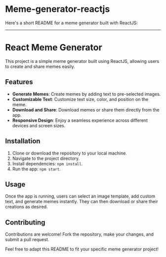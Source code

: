 # Meme-generator-reactjs
Here's a short README for a meme generator built with ReactJS:

---

# React Meme Generator

This project is a simple meme generator built using ReactJS, allowing users to create and share memes easily.

## Features

- **Generate Memes**: Create memes by adding text to pre-selected images.
- **Customizable Text**: Customize text size, color, and position on the meme.
- **Download and Share**: Download memes or share them directly from the app.
- **Responsive Design**: Enjoy a seamless experience across different devices and screen sizes.

## Installation

1. Clone or download the repository to your local machine.
2. Navigate to the project directory.
3. Install dependencies: `npm install`.
4. Run the app: `npm start`.

## Usage

Once the app is running, users can select an image template, add custom text, and generate memes instantly. They can then download or share their creations as desired.

## Contributing

Contributions are welcome! Fork the repository, make your changes, and submit a pull request.



Feel free to adapt this README to fit your specific meme generator project!
